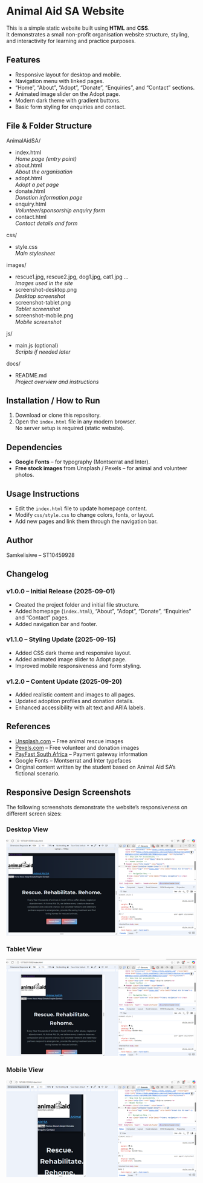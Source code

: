 # Animal Aid SA Website

This is a simple static website built using **HTML** and **CSS**.  
It demonstrates a small non-profit organisation website structure, styling, and interactivity for learning and practice purposes.

## Features
- Responsive layout for desktop and mobile.
- Navigation menu with linked pages.
- “Home”, “About”, “Adopt”, “Donate”, “Enquiries”, and “Contact” sections.
- Animated image slider on the Adopt page.
- Modern dark theme with gradient buttons.
- Basic form styling for enquiries and contact.

## File & Folder Structure
AnimalAidSA/
- index.html  
  *Home page (entry point)*  
- about.html  
  *About the organisation*  
- adopt.html  
  *Adopt a pet page*  
- donate.html  
  *Donation information page*  
- enquiry.html  
  *Volunteer/sponsorship enquiry form*  
- contact.html  
  *Contact details and form*  

css/
- style.css  
  *Main stylesheet*

images/
- rescue1.jpg, rescue2.jpg, dog1.jpg, cat1.jpg …  
  *Images used in the site*
- screenshot-desktop.png  
  *Desktop screenshot*
- screenshot-tablet.png  
  *Tablet screenshot*
- screenshot-mobile.png  
  *Mobile screenshot*

js/
- main.js (optional)  
  *Scripts if needed later*

docs/
- README.md  
  *Project overview and instructions*

## Installation / How to Run
1. Download or clone this repository.
2. Open the `index.html` file in any modern browser.  
No server setup is required (static website).

## Dependencies
- **Google Fonts** – for typography (Montserrat and Inter).
- **Free stock images** from Unsplash / Pexels – for animal and volunteer photos.

## Usage Instructions
- Edit the `index.html` file to update homepage content.
- Modify `css/style.css` to change colors, fonts, or layout.
- Add new pages and link them through the navigation bar.

## Author
Samkelisiwe – ST10459928

## Changelog
### v1.0.0 – Initial Release (2025-09-01)
- Created the project folder and initial file structure.
- Added homepage (`index.html`), “About”, “Adopt”, “Donate”, “Enquiries” and “Contact” pages.
- Added navigation bar and footer.

### v1.1.0 – Styling Update (2025-09-15)
- Added CSS dark theme and responsive layout.
- Added animated image slider to Adopt page.
- Improved mobile responsiveness and form styling.

### v1.2.0 – Content Update (2025-09-20)
- Added realistic content and images to all pages.
- Updated adoption profiles and donation details.
- Enhanced accessibility with alt text and ARIA labels.

## References
- [Unsplash.com](https://unsplash.com) – Free animal rescue images  
- [Pexels.com](https://pexels.com) – Free volunteer and donation images  
- [PayFast South Africa](https://www.payfast.co.za) – Payment gateway information  
- Google Fonts – Montserrat and Inter typefaces  
- Original content written by the student based on Animal Aid SA’s fictional scenario.

## Responsive Design Screenshots

The following screenshots demonstrate the website’s responsiveness on different screen sizes:

### Desktop View
![Desktop view of the homepage](/Assets/SCREENSHOT-DESKTOP.PNG)

### Tablet View
![Tablet view of the homepage](/Assets/screenshot-tablet.png)

### Mobile View
![Mobile view of the homepage](/Assets/screenshot-mobile.png)

